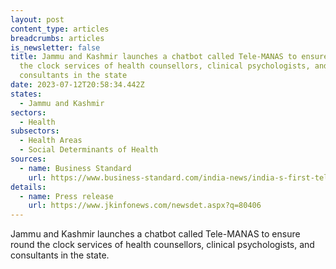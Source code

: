```yaml
---
layout: post
content_type: articles
breadcrumbs: articles
is_newsletter: false
title: Jammu and Kashmir launches a chatbot called Tele-MANAS to ensure round
  the clock services of health counsellors, clinical psychologists, and
  consultants in the state
date: 2023-07-12T20:58:34.442Z
states:
  - Jammu and Kashmir
sectors:
  - Health
subsectors:
  - Health Areas
  - Social Determinants of Health
sources:
  - name: Business Standard
    url: https://www.business-standard.com/india-news/india-s-first-tele-manas-chat-bot-to-ensure-24x7-services-launched-in-j-k-123070500755_1.html
details:
  - name: Press release
    url: https://www.jkinfonews.com/newsdet.aspx?q=80406
---
```

Jammu and Kashmir launches a chatbot called Tele-MANAS to ensure round the clock services of health counsellors, clinical psychologists, and consultants in the state.

